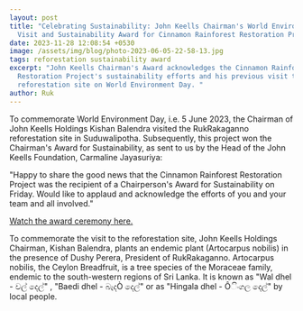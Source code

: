 ```yaml
---
layout: post
title: "Celebrating Sustainability: John Keells Chairman's World Environment Day
  Visit and Sustainability Award for Cinnamon Rainforest Restoration Project"
date: 2023-11-28 12:08:54 +0530
image: /assets/img/blog/photo-2023-06-05-22-58-13.jpg
tags: reforestation sustainability award
excerpt: "John Keells Chairman's Award acknowledges the Cinnamon Rainforest
  Restoration Project's sustainability efforts and his previous visit to the
  reforestation site on World Environment Day. "
author: Ruk
---
```

To commemorate World Environment Day, i.e. 5 June 2023, the Chairman of John Keells Holdings Kishan Balendra visited the RukRakaganno reforestation site in Suduwalipotha. Subsequently, this project won the Chairman's Award for Sustainability, as sent to us by the Head of the John Keells Foundation, Carmaline Jayasuriya:

"Happy to share the good news that the Cinnamon Rainforest Restoration Project was the recipient of a Chairperson's Award for Sustainability on Friday. Would like to applaud and acknowledge the efforts of you and your team and all involved."

[Watch the award ceremony here.](https://fb.watch/opt1rVSO4v/?mibextid=Nif5oz)[](https://fb.watch/opt1rVSO4v/?mibextid=Nif5oz)

To commemorate the visit to the reforestation site, John Keells Holdings Chairman, Kishan Balendra, plants an endemic plant (Artocarpus nobilis) in the presence of Dushy Perera, President of RukRakaganno. Artocarpus nobilis, the Ceylon Breadfruit, is a tree species of the Moraceae family, endemic to the south-western regions of Sri Lanka. It is known as "Wal dhel - වල් දෙල්" , "Baedi dhel - බැදÒ දෙල්" or as "Hingala dhel - Ôිංගල දෙල්" by local people.